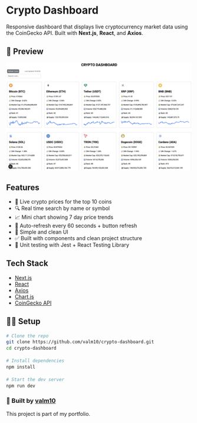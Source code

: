 # Crypto Dashboard

Responsive dashboard that displays live cryptocurrency market data using the CoinGecko API. Built with **Next.js**, **React**, and **Axios**.

## 📸 Preview

![screenshot](crypto-dashboard/public/screenshot.png)

## Features

- 🔄 Live crypto prices for the top 10 coins
- 🔍 Real time search by name or symbol
- 📈 Mini chart showing 7 day price trends
- 🔁 Auto-refresh every 60 seconds + button refresh
- 📱 Simple and clean UI
- ✅ Built with components and clean project structure
- 🧪 Unit testing with Jest + React Testing Library

## Tech Stack

- [Next.js](https://nextjs.org/)
- [React](https://react.dev/)
- [Axios](https://axios-http.com/)
- [Chart.js](https://www.chartjs.org/)
- [CoinGecko API](https://www.coingecko.com/en/api)

## 🧑‍💻 Setup

```bash
# Clone the repo
git clone https://github.com/valm10/crypto-dashboard.git
cd crypto-dashboard

# Install dependencies
npm install

# Start the dev server
npm run dev
```

### 💼 Built by [valm10](https://github.com/valm10)

This project is part of my portfolio.
